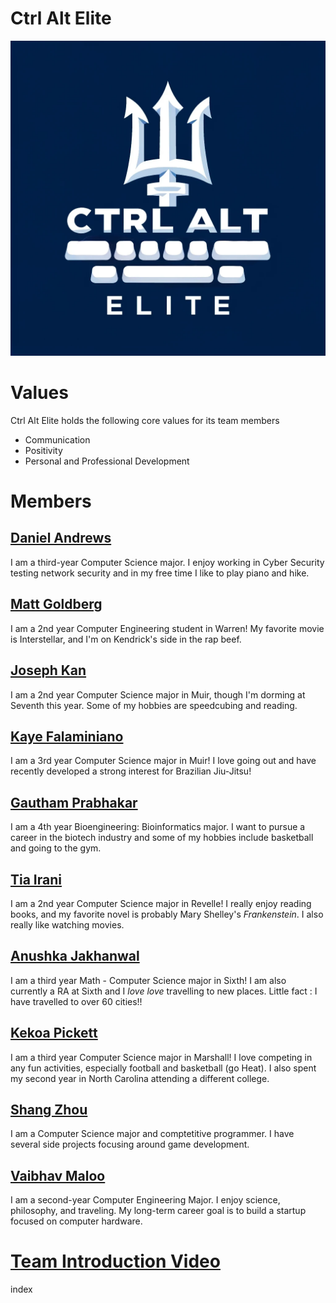 # Ctrl Alt Elite
![Logo](branding/logo.png)

# Values

Ctrl Alt Elite holds the following core values for its team members

- Communication
- Positivity
- Personal and Professional Development

# Members

## [Daniel Andrews](https://thedonutdan.github.io/daniel/)
I am a third-year Computer Science major. I enjoy working in Cyber Security testing network security and in my free time I like to play piano and hike.

## [Matt Goldberg](https://mattqgoldberg.github.io/MyUserPage/)
I am a 2nd year Computer Engineering student in Warren! My favorite movie is Interstellar, and I'm on Kendrick's side in the rap beef. 

## [Joseph Kan](https://person1234565.github.io/cse110labweek1/)
I am a 2nd year Computer Science major in Muir, though I'm dorming at Seventh this year. Some of my hobbies are speedcubing and reading.  

## [Kaye Falaminiano](https://kayefalaminiano.github.io/cse-110-lab-1/)
I am a 3rd year Computer Science major in Muir! I love going out and have recently developed a strong interest for Brazilian Jiu-Jitsu!

## [Gautham Prabhakar](https://gauthamp123.github.io/CSE_110_Pages/)
I am a 4th year Bioengineering: Bioinformatics major. I want to pursue a career in the biotech industry and some of my hobbies include basketball and going to the gym.

## [Tia Irani](https://tirani427.github.io/cse110ghp/)
I am a 2nd year Computer Science major in Revelle! I really enjoy reading books, and my favorite novel is probably Mary Shelley's *Frankenstein*. I also really like watching movies.

## [Anushka Jakhanwal](https://ajakhanwal.github.io/CSE110/)
I am a third year Math - Computer Science major in Sixth! I am also currently a RA at Sixth and I _love love_ travelling to new places. Little fact : I have travelled to over 60 cities!!

## [Kekoa Pickett](https://kekoa-pickett.github.io/Pages/)
I am a third year Computer Science major in Marshall! I love competing in any fun activities, especially football and basketball (go Heat). I also spent my second year in North Carolina attending a different college. 

## [Shang Zhou](https://github.com/zhoushang2003/CSE-110-Lab-1/blob/main/index.md)
I am a Computer Science major and comptetitive programmer. I have several side projects focusing around game development.

## [Vaibhav Maloo](https://vaibhavmaloo03.github.io/GitHub-Pages-project/index)
I am a second-year Computer Engineering Major. I enjoy science, philosophy, and traveling. My long-term career goal is to build a startup focused on computer hardware.

# [Team Introduction Video](https://youtu.be/3jJCrGZnTY0)
index
